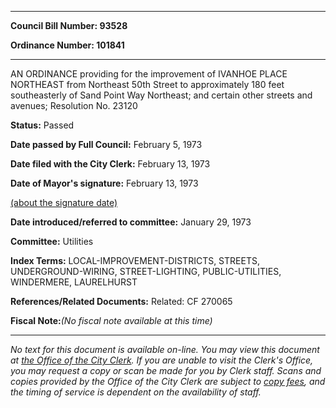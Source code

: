 

********

**Council Bill Number: 93528**
   
**Ordinance Number: 101841**
********

 AN ORDINANCE providing for the improvement of IVANHOE PLACE NORTHEAST from Northeast 50th Street to approximately 180 feet southeasterly of Sand Point Way Northeast; and certain other streets and avenues; Resolution No. 23120

**Status:** Passed
   
**Date passed by Full Council:** February 5, 1973
   
**Date filed with the City Clerk:** February 13, 1973
   
**Date of Mayor's signature:** February 13, 1973
   
[(about the signature date)](/~public/approvaldate.htm)
   
   
   
**Date introduced/referred to committee:** January 29, 1973
   
**Committee:** Utilities
   
   
**Index Terms:** LOCAL-IMPROVEMENT-DISTRICTS, STREETS, UNDERGROUND-WIRING, STREET-LIGHTING, PUBLIC-UTILITIES, WINDERMERE, LAURELHURST

**References/Related Documents:** Related: CF 270065

**Fiscal Note:**_(No fiscal note available at this time)_
********

_No text for this document is available on-line. You may view this document at [the Office of the City Clerk](http://www.seattle.gov/leg/clerk/contactUs.htm). If you are unable to visit the Clerk's Office, you may request a copy or scan be made for you by Clerk staff. Scans and copies provided by the Office of the City Clerk are subject to [copy fees](http://clerk.seattle.gov/~public/clerkfees.htm), and the timing of service is dependent on the availability of staff._

